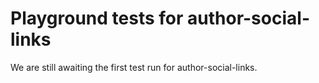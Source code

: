 # Playground tests for author-social-links
We are still awaiting the first test run for author-social-links.
